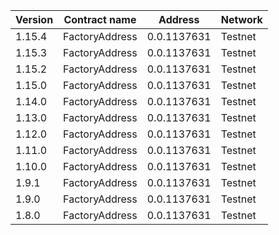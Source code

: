 | Version | Contract name  | Address      | Network    | 
|---------|----------------|--------------|------------|
| 1.15.4  | FactoryAddress | 0.0.1137631  | Testnet    |
| 1.15.3  | FactoryAddress | 0.0.1137631  | Testnet    |
| 1.15.2  | FactoryAddress | 0.0.1137631  | Testnet    |
| 1.15.0  | FactoryAddress | 0.0.1137631  | Testnet    |
| 1.14.0  | FactoryAddress | 0.0.1137631  | Testnet    |
| 1.13.0  | FactoryAddress | 0.0.1137631  | Testnet    |
| 1.12.0  | FactoryAddress | 0.0.1137631  | Testnet    |
| 1.11.0  | FactoryAddress | 0.0.1137631  | Testnet    |
| 1.10.0  | FactoryAddress | 0.0.1137631  | Testnet    |
| 1.9.1   | FactoryAddress | 0.0.1137631  | Testnet    |
| 1.9.0   | FactoryAddress | 0.0.1137631  | Testnet    |
| 1.8.0   | FactoryAddress | 0.0.1137631  | Testnet    |